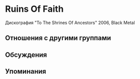# Ruins Of Faith

Дискография
"To The Shrines Of Ancestors" 2006, Black Metal

## Отношения с другими группами


## Обсуждения


## Упоминания

